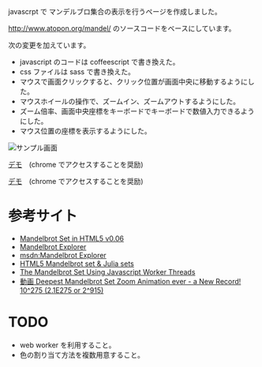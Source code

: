 
javascrpt で マンデルブロ集合の表示を行うページを作成しました。

http://www.atopon.org/mandel/ のソースコードをベースにしています。

次の変更を加えています。

- javascript のコードは coffeescript で書き換えた。
- css ファイルは sass で書き換えた。
- マウスで画面クリックすると、クリック位置が画面中央に移動するようにした。
- マウスホイールの操作で、ズームイン、ズームアウトするようにした。
- ズーム倍率、画面中央座標をキーボードでキーボードで数値入力できるようにした。
- マウス位置の座標を表示するようにした。

![サンプル画面](http://homepage2.nifty.com/youichi_kato/src/canvas-mandelbrot/public/images/sample-screen.png)

[デモ](http://homepage2.nifty.com/youichi_kato/src/canvas-mandelbrot/public/main.html)　(chrome でアクセスすることを奨励)

[デモ](http://homepage2.nifty.com/youichi_kato/src/canvas-mandelbrot/public2/jsMandelbrot.html)　(chrome でアクセスすることを奨励)

参考サイト
==========

- [Mandelbrot Set in HTML5 v0.06](http://www.atopon.org/mandel/)
- [Mandelbrot Explorer](http://wolframhempel.com/2012/11/20/mandelbrot-set-explorer/)
- [msdn:Mandelbrot Explorer](http://msdn.microsoft.com/ja-jp/library/jj649954%28v=vs.85%29.aspx)
- [HTML5 Mandelbrot set & Julia sets](http://falcosoft.hu/html5_mandelbrot.html)
- [The Mandelbrot Set Using Javascript Worker Threads](http://math.hws.edu/eck/jsdemo/jsMandelbrot.html)
- [動画 Deepest Mandelbrot Set Zoom Animation ever - a New Record! 10^275 (2.1E275 or 2^915) ](http://www.youtube.com/watch?v=0jGaio87u3A&hd=1)

TODO
=====
- web worker を利用すること。
- 色の割り当て方法を複数用意すること。


